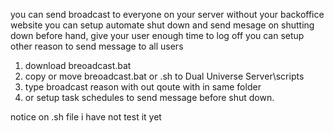 you can send broadcast to everyone on your server without your backoffice website
you can setup automate shut down and send mesage on shutting down before hand, give your user enough time to log off
you can setup other reason to send message to all users 

1. download breoadcast.bat
2. copy or move breoadcast.bat or .sh to Dual Universe Server\scripts
3. type broadcast reason with out qoute with in same folder
4. or setup task schedules to send message before shut down.

notice on .sh file i have not test it yet
